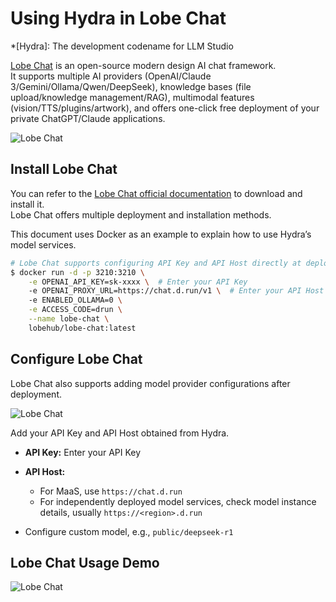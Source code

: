 # Using Hydra in Lobe Chat

*[Hydra]: The development codename for LLM Studio

[Lobe Chat](https://lobehub.com/zh) is an open-source modern design AI chat framework.  
It supports multiple AI providers (OpenAI/Claude 3/Gemini/Ollama/Qwen/DeepSeek), knowledge bases (file upload/knowledge management/RAG), multimodal features (vision/TTS/plugins/artwork), and offers one-click free deployment of your private ChatGPT/Claude applications.

![Lobe Chat](../images/lobe-chat.png)

## Install Lobe Chat

You can refer to the [Lobe Chat official documentation](https://lobehub.com/zh/docs/self-hosting/start) to download and install it.  
Lobe Chat offers multiple deployment and installation methods.

This document uses Docker as an example to explain how to use Hydra’s model services.

```bash
# Lobe Chat supports configuring API Key and API Host directly at deployment
$ docker run -d -p 3210:3210 \
    -e OPENAI_API_KEY=sk-xxxx \  # Enter your API Key
    -e OPENAI_PROXY_URL=https://chat.d.run/v1 \  # Enter your API Host
    -e ENABLED_OLLAMA=0 \
    -e ACCESS_CODE=drun \
    --name lobe-chat \
    lobehub/lobe-chat:latest
```

## Configure Lobe Chat

Lobe Chat also supports adding model provider configurations after deployment.

![Lobe Chat](../images/lobe-chat-2.png)

Add your API Key and API Host obtained from Hydra.

* **API Key:** Enter your API Key
* **API Host:**

    * For MaaS, use `https://chat.d.run`
    * For independently deployed model services, check model instance details, usually `https://<region>.d.run`

* Configure custom model, e.g., `public/deepseek-r1`

## Lobe Chat Usage Demo

![Lobe Chat](../images/lobe-chat-3.png)
